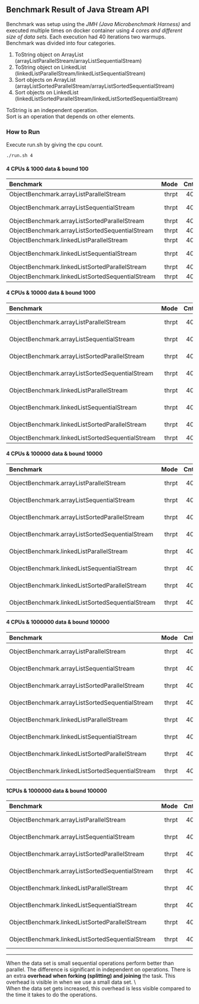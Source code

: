 ## Benchmark Result of Java Stream API

Benchmark was setup using the *JMH (Java Microbenchmark Harness)* and executed multiple times on docker container using *4 cores and different size of data sets*. 
Each execution had 40 iterations two warmups. 
Benchmark was divided into four categories.

1. ToString object on ArrayList (arrayListParallelStream/arrayListSequentialStream)
2. ToString object on LinkedList (linkedListParallelStream/linkedListSequentialStream)
3. Sort objects on ArrayList (arrayListSortedParallelStream/arrayListSortedSequentialStream) 
4. Sort objects on LinkedList (linkedListSortedParallelStream/linkedListSortedSequentialStream)

ToString is an independent operation.\
Sort is an operation that depends on other elements.

### How to Run

Execute run.sh by giving the cpu count.

```
./run.sh 4
```

#### 4 CPUs & 1000 data & bound 100

|Benchmark|Mode|Cnt|Score|Error|Units|
|:---|----:|---:|---|---:|---:|
|ObjectBenchmark.arrayListParallelStream           |thrpt   |40    |9302.546 |±   505.696|  ops/s|
|ObjectBenchmark.arrayListSequentialStream         |thrpt   |40  |101613.373 |± 11504.124|  ops/s|
|ObjectBenchmark.arrayListSortedParallelStream     |thrpt   |40    |2916.844 |±    65.372|  ops/s|
|ObjectBenchmark.arrayListSortedSequentialStream   |thrpt   |40    |6886.306 |±   208.938|  ops/s|
|ObjectBenchmark.linkedListParallelStream          |thrpt   |40    |8766.780 |±   788.235|  ops/s|
|ObjectBenchmark.linkedListSequentialStream        |thrpt   |40  |109014.932 |±  1433.699|  ops/s|
|ObjectBenchmark.linkedListSortedParallelStream    |thrpt   |40    |3249.623 |±   216.470|  ops/s|
|ObjectBenchmark.linkedListSortedSequentialStream  |thrpt   |40    |7157.674 |±   212.031|  ops/s|

#### 4 CPUs & 10000 data & bound 1000

|Benchmark|Mode|Cnt|Score|Error|Units|
|:---|----:|---:|---|---:|---:|
|ObjectBenchmark.arrayListParallelStream           |thrpt   |40   |5426.069 |±  42.573|  ops/s|
|ObjectBenchmark.arrayListSequentialStream         |thrpt   |40   |8040.506 |± 140.324|  ops/s|
|ObjectBenchmark.arrayListSortedParallelStream     |thrpt   |40    |818.813 |±  18.134|  ops/s|
|ObjectBenchmark.arrayListSortedSequentialStream   |thrpt   |40    |491.794 |±  14.803|  ops/s|
|ObjectBenchmark.linkedListParallelStream          |thrpt   |40   |3869.621 |±  30.037|  ops/s|
|ObjectBenchmark.linkedListSequentialStream        |thrpt   |40  |11010.577 |± 266.289|  ops/s|
|ObjectBenchmark.linkedListSortedParallelStream    |thrpt   |40    |808.992 |±  28.201|  ops/s|
|ObjectBenchmark.linkedListSortedSequentialStream  |thrpt   |40    |486.503 |±   5.628|  ops/s|

#### 4 CPUs & 100000 data & bound 10000

|Benchmark|Mode|Cnt|Score|Error|Units|
|:---|----:|---:|---|---:|---:|
|ObjectBenchmark.arrayListParallelStream           |thrpt   |40  |1131.690 |± 19.712  |ops/s|
|ObjectBenchmark.arrayListSequentialStream         |thrpt   |40   |509.530 |± 10.693  |ops/s|
|ObjectBenchmark.arrayListSortedParallelStream     |thrpt   |40    |70.505 |±  1.074  |ops/s|
|ObjectBenchmark.arrayListSortedSequentialStream   |thrpt   |40    |29.227 |±  0.792  |ops/s|
|ObjectBenchmark.linkedListParallelStream          |thrpt   |40   |206.709 |± 27.246  |ops/s|
|ObjectBenchmark.linkedListSequentialStream        |thrpt   |40   |415.450 |± 10.062  |ops/s|
|ObjectBenchmark.linkedListSortedParallelStream    |thrpt   |40    |62.660 |±  1.207  |ops/s|
|ObjectBenchmark.linkedListSortedSequentialStream  |thrpt   |40    |24.645 |±  0.344  |ops/s|


#### 4 CPUs & 1000000 data & bound 100000

|Benchmark|Mode|Cnt|Score|Error|Units|
|:---|----:|---:|---|---:|---:|
|ObjectBenchmark.arrayListParallelStream           |thrpt   |40  |60.695 |± 2.000  |ops/s|
|ObjectBenchmark.arrayListSequentialStream         |thrpt   |40  |44.306 |± 0.603  |ops/s|
|ObjectBenchmark.arrayListSortedParallelStream     |thrpt   |40   |2.905 |± 0.334  |ops/s|
|ObjectBenchmark.arrayListSortedSequentialStream   |thrpt   |40   |1.263 |± 0.109  |ops/s|
|ObjectBenchmark.linkedListParallelStream          |thrpt   |40   |5.160 |± 0.335  |ops/s|
|ObjectBenchmark.linkedListSequentialStream        |thrpt   |40  |22.356 |± 0.213  |ops/s|
|ObjectBenchmark.linkedListSortedParallelStream    |thrpt   |40   |2.768 |± 0.058  |ops/s|
|ObjectBenchmark.linkedListSortedSequentialStream  |thrpt   |40   |1.166 |± 0.085  |ops/s|

#### 1CPUs & 1000000 data & bound 100000

|Benchmark|Mode|Cnt|Score|Error|Units|
|:---|----:|---:|---|---:|---:|
|ObjectBenchmark.arrayListParallelStream           |thrpt   |40   |57.899 |± 0.822  |ops/s|
|ObjectBenchmark.arrayListSequentialStream         |thrpt   |40  |116.311 |± 4.289  |ops/s|
|ObjectBenchmark.arrayListSortedParallelStream     |thrpt   |40    |2.042 |± 0.199  |ops/s|
|ObjectBenchmark.arrayListSortedSequentialStream   |thrpt   |40    |2.661 |± 0.044  |ops/s|
|ObjectBenchmark.linkedListParallelStream          |thrpt   |40   |18.645 |± 0.362  |ops/s|
|ObjectBenchmark.linkedListSequentialStream        |thrpt   |40   |31.582 |± 4.858  |ops/s|
|ObjectBenchmark.linkedListSortedParallelStream    |thrpt   |40    |2.484 |± 0.257  |ops/s|
|ObjectBenchmark.linkedListSortedSequentialStream  |thrpt   |40    |1.482 |± 0.032  |ops/s|

------------
When the data set is small sequential operations perform better than parallel. 
The difference is significant in independent on operations. 
There is an extra **overhead when forking (splitting) and joining** the task. 
This overhead is visible in when we use a small data set. \  
When the data set gets increased, this overhead is less visible compared to the time it takes to do the operations.

